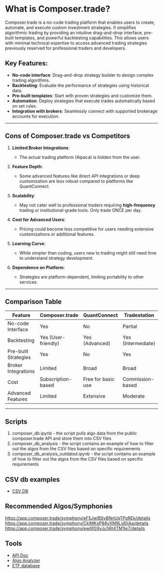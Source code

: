 # What is Composer.trade?

Composer.trade is a no-code trading platform that enables users to create, automate, and execute custom investment strategies. It simplifies algorithmic trading by providing an intuitive drag-and-drop interface, pre-built templates, and powerful backtesting capabilities. This allows users with minimal technical expertise to access advanced trading strategies previously reserved for professional traders and developers.

## Key Features:
- **No-code interface**: Drag-and-drop strategy builder to design complex trading algorithms.
- **Backtesting**: Evaluate the performance of strategies using historical data.
- **Pre-built templates**: Start with proven strategies and customize them.
- **Automation**: Deploy strategies that execute trades automatically based on set rules.
- **Integration with brokers**: Seamlessly connect with supported brokerage accounts for execution.

---

## Cons of Composer.trade vs Competitors

1. **Limited Broker Integrations**:
   - The actual trading platform (Alpaca) is hidden from the user.

2. **Feature Depth**:
   - Some advanced features like direct API integrations or deep customization are less robust compared to platforms like QuantConnect.

3. **Scalability**:
   - May not cater well to professional traders requiring **high-frequency** trading or institutional-grade tools. Only trade ONCE per day.

4. **Cost for Advanced Users**:
   - Pricing could become less competitive for users needing extensive customizations or additional features.

5. **Learning Curve**:
   - While simpler than coding, users new to trading might still need time to understand strategy development.

6. **Dependence on Platform**:
   - Strategies are platform-dependent, limiting portability to other services.

---

## Comparison Table

| Feature               | Composer.trade            | QuantConnect                | Tradestation              |
|-----------------------|---------------------------|-----------------------------|---------------------------|
| No-code Interface     | Yes                       | No                          | Partial                   |
| Backtesting           | Yes (User-friendly)       | Yes (Advanced)              | Yes (Intermediate)        |
| Pre-built Strategies  | Yes                       | No                          | Yes                       |
| Broker Integrations   | Limited                   | Broad                       | Broad                     |
| Cost                  | Subscription-based        | Free for basic use          | Commission-based          |
| Advanced Features     | Limited                   | Extensive                   | Moderate                  |

---

## Scripts
1. composer_db.ipynb - the script pulls algo data from the public composer.trade API and store them into CSV files
2. composer_db_analysis - the script contains an example of how to filter out the algos from the CSV files based on specific requirements
3. composer_db_analysis_outdated.ipynb - the script contains an example of how to filter out the algos from the CSV files based on specific requirements

## CSV db examples
- [CSV DB](https://drive.google.com/drive/folders/1KPhfKKWjtPXsFqkeXwlZ48rae3ldEDhG?usp=sharing)

## Recommended Algos/Symphonies
https://app.composer.trade/symphony/eF5JwlBSyBNnUqTPpREk/details
https://app.composer.trade/symphony/CklMKxP88yXM9Lid0iAa/details
https://app.composer.trade/symphony/ew6fG9vJu1j6t4TM1Ie7/details

## Tools
- [API Doc](https://backtest-api.composer.trade/api/v2/api-docs/index.html)
- [Algo Analyzer](https://mymaestro.co/)
- [ETF database](https://www.composer.trade/etf)
